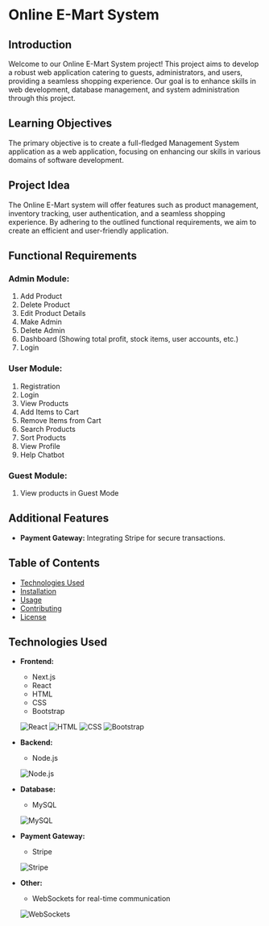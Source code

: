 # Online E-Mart System

## Introduction
Welcome to our Online E-Mart System project! This project aims to develop a robust web application catering to guests, administrators, and users, providing a seamless shopping experience. Our goal is to enhance skills in web development, database management, and system administration through this project.


## Learning Objectives
The primary objective is to create a full-fledged Management System application as a web application, focusing on enhancing our skills in various domains of software development.

## Project Idea
The Online E-Mart system will offer features such as product management, inventory tracking, user authentication, and a seamless shopping experience. By adhering to the outlined functional requirements, we aim to create an efficient and user-friendly application.

## Functional Requirements

### Admin Module:
1. Add Product
2. Delete Product
3. Edit Product Details
4. Make Admin
5. Delete Admin
6. Dashboard (Showing total profit, stock items, user accounts, etc.)
7. Login

### User Module:
1. Registration
2. Login
3. View Products
4. Add Items to Cart
5. Remove Items from Cart
6. Search Products
7. Sort Products
8. View Profile
9. Help Chatbot


### Guest Module:
1. View products in Guest Mode

## Additional Features
- **Payment Gateway:** Integrating Stripe for secure transactions.

## Table of Contents

- [Technologies Used](#technologies-used)
- [Installation](#installation)
- [Usage](#usage)
- [Contributing](#contributing)
- [License](#license)

## Technologies Used

- **Frontend:**
  - Next.js
  - React
  - HTML
  - CSS
  - Bootstrap
  
  ![React](https://img.icons8.com/ultraviolet/40/000000/react.png)
  ![HTML](https://img.icons8.com/color/48/000000/html-5.png)
  ![CSS](https://img.icons8.com/color/48/000000/css3.png)
  ![Bootstrap](https://img.icons8.com/color/48/000000/bootstrap.png)

- **Backend:**
  - Node.js
  
  ![Node.js](https://img.icons8.com/color/48/000000/nodejs.png)

- **Database:**
  - MySQL
  
  ![MySQL](https://img.icons8.com/color/48/000000/mysql.png)

- **Payment Gateway:**
  - Stripe
  
  ![Stripe](https://img.icons8.com/color/48/000000/stripe.png)

- **Other:**
  - WebSockets for real-time communication
  
  ![WebSockets](https://img.icons8.com/color/48/000000/websocket.png)



